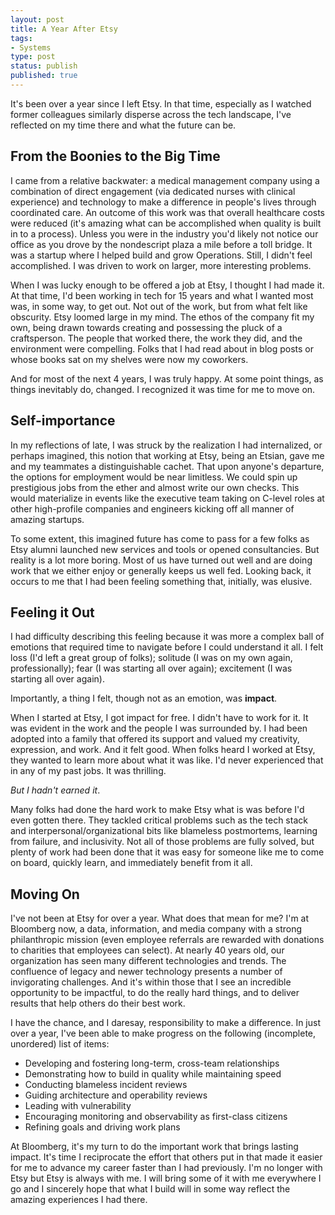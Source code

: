 ```yaml
---
layout: post
title: A Year After Etsy
tags:
- Systems
type: post
status: publish
published: true
---
```


It's been over a year since I left Etsy. In that time, especially as I watched
former colleagues similarly disperse across the tech landscape, I've reflected
on my time there and what the future can be.

## From the Boonies to the Big Time

I came from a relative backwater: a medical management company using a 
combination of direct engagement (via dedicated nurses with clinical experience)
and technology to make a difference in people's lives through coordinated care.
An outcome of this work was that overall healthcare costs were reduced (it's
amazing what can be accomplished when quality is built in to a process).
Unless you were in the industry you'd likely not notice our office as you drove
by the nondescript plaza a mile before a toll bridge. It was a startup where I
helped build and grow Operations. Still, I didn't feel accomplished. I was
driven to work on larger, more interesting problems.

When I was lucky enough to be offered a job at Etsy, I thought I had made it.
At that time, I'd been working in tech for 15 years and what I wanted most was,
in some way, to get out. Not out of the work, but from what felt like obscurity.
Etsy loomed large in my mind. The ethos of the company fit my own, being drawn
towards creating and possessing the pluck of a craftsperson. The people that worked
there, the work they did, and the environment were compelling. Folks that I had
read about in blog posts or whose books sat on my shelves were now my coworkers.

And for most of the next 4 years, I was truly happy. At some point things, as
things inevitably do, changed. I recognized it was time for me to move on.

## Self-importance

In my reflections of late, I was struck by the realization I had internalized,
or perhaps imagined, this notion that working at Etsy, being an Etsian, gave me
and my teammates a distinguishable cachet. That upon anyone's departure, the
options for employment would be near limitless. We could spin up prestigious
jobs from the ether and almost write our own checks. This would materialize
in events like the executive team taking on C-level roles at other high-profile
companies and engineers kicking off all manner of amazing startups.

To some extent, this imagined future has come to pass for a few folks as Etsy
alumni launched new services and tools or opened consultancies. But reality is
a lot more boring. Most of us have turned out well and are doing work that we
either enjoy or generally keeps us well fed. Looking back, it occurs to me that
I had been feeling something that, initially, was elusive.

## Feeling it Out

I had difficulty describing this feeling because it was more a complex ball of
emotions that required time to navigate before I could understand it all. I
felt loss (I'd left a great group of folks); solitude (I was on my own again,
professionally); fear (I was starting all over again); excitement (I was
starting all over again).

Importantly, a thing I felt, though not as an emotion, was **impact**.

When I started at Etsy, I got impact for free. I didn't have to work for it. It
was evident in the work and the people I was surrounded by. I had been adopted
into a family that offered its support and valued my creativity, expression,
and work. And it felt good. When folks heard I worked at Etsy, they wanted to
learn more about what it was like. I'd never experienced that in any of my past
jobs. It was thrilling.

 _But I hadn't earned it_. 
 
Many folks had done the hard work to make Etsy what is was before I'd even
gotten there. They tackled critical problems such as the tech stack and
interpersonal/organizational bits like blameless postmortems, learning from
failure, and inclusivity. Not all of those problems are fully solved, but
plenty of work had been done that it was easy for someone like me to come
on board, quickly learn, and immediately benefit from it all.

## Moving On

I've not been at Etsy for over a year. What does that mean for me? I'm at
Bloomberg now, a data, information, and media company with a strong
philanthropic mission (even employee referrals are rewarded with donations to
charities that employees can select). At nearly 40 years old, our organization
has seen many different technologies and trends. The confluence of legacy and
newer technology presents a number of invigorating challenges. And it's within
those that I see an incredible opportunity to be impactful, to do the really
hard things, and to deliver results that help others do their best work.

I have the chance, and I daresay, responsibility to make a difference. In just
over a year, I've been able to make progress on the following (incomplete,
unordered) list of items:

* Developing and fostering long-term, cross-team relationships
* Demonstrating how to build in quality while maintaining speed
* Conducting blameless incident reviews
* Guiding architecture and operability reviews
* Leading with vulnerability
* Encouraging monitoring and observability as first-class citizens
* Refining goals and driving work plans

At Bloomberg, it's my turn to do the important work that brings lasting impact.
It's time I reciprocate the effort that others put in that made it easier for
me to advance my career faster than I had previously. I'm no longer with Etsy
but Etsy is always with me. I will bring some of it with me everywhere I go
and I sincerely hope that what I build will in some way reflect the amazing
experiences I had there.

